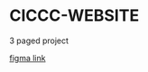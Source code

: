# CICCC-WEBSITE
3 paged project

[figma link](https://www.figma.com/file/ayvdYedSlBRCIYCZkJ2bRP/CICCC-Project?node-id=2%3A2)
